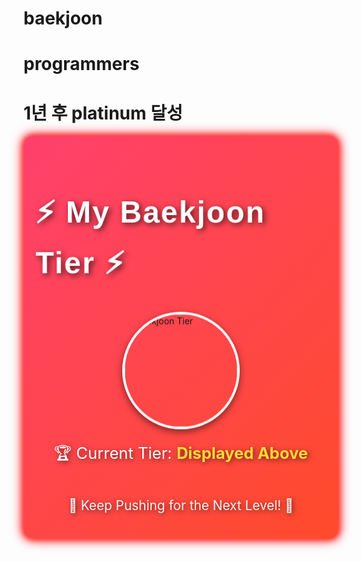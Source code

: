 # baekjoon
# programmers

# 1년 후 platinum 달성

<div style="display: flex; align-items: center; justify-content: center; flex-direction: column; background: linear-gradient(135deg, #ff416c, #ff4b2b); padding: 20px; border-radius: 15px; box-shadow: 0px 10px 20px rgba(0,0,0,0.3); animation: glowing 3s ease-in-out infinite;">
  <h1 style="color: #fff; font-size: 3rem; text-shadow: 3px 3px 10px rgba(0, 0, 0, 0.7); letter-spacing: 2px; font-family: 'Arial Black', sans-serif; animation: pulse 2s infinite;">
    ⚡️ My Baekjoon Tier ⚡️
  </h1>
  <img src="http://mazassumnida.wtf/api/v2/generate_badge?boj=wlwogus33" alt="Baekjoon Tier" style="width: 180px; height: auto; border-radius: 50%; border: 4px solid #fff; box-shadow: 0px 4px 12px rgba(0, 0, 0, 0.5); animation: bounce 2s infinite;">
  <p style="color: #fff; font-size: 1.6rem; margin-top: 20px; text-shadow: 2px 2px 8px rgba(0,0,0,0.6);">
    🏆 Current Tier: <strong style="color: #fdd835;">Displayed Above</strong>
  </p>
  <p style="color: #f5f5f5; font-size: 1.3rem; text-shadow: 2px 2px 8px rgba(0,0,0,0.6);">
    🌟 Keep Pushing for the Next Level! 🌟
  </p>
</div>

<style>
@keyframes glowing {
  0% { box-shadow: 0 0 5px #ff416c, 0 0 10px #ff4b2b, 0 0 15px #ff4b2b, 0 0 20px #ff416c; }
  50% { box-shadow: 0 0 20px #ff416c, 0 0 30px #ff4b2b, 0 0 40px #ff4b2b, 0 0 50px #ff416c; }
  100% { box-shadow: 0 0 5px #ff416c, 0 0 10px #ff4b2b, 0 0 15px #ff4b2b, 0 0 20px #ff416c; }
}

@keyframes pulse {
  0% { transform: scale(1); }
  50% { transform: scale(1.1); }
  100% { transform: scale(1); }
}

@keyframes bounce {
  0%, 100% { transform: translateY(0); }
  50% { transform: translateY(-10px); }
}
</style>
